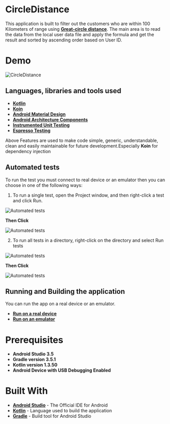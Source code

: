# CircleDistance

This application is built to filter out the customers who are within 100 Kilometers of range using
__[Great-circle distance](https://en.wikipedia.org/wiki/Great-circle_distance)__. The main area is
to read the data from the local user data file and apply the formula and get the result and sorted
by ascending order based on User ID.

# Demo
![CircleDistance](screenshots/Circle_distance_demo.gif)

## Languages, libraries and tools used

* __[Kotlin](https://developer.android.com/kotlin)__
* __[Koin](https://github.com/InsertKoinIO/koin)__
* __[Android Material Design](https://material.io/components/)__
* __[Android Architecture Components](https://developer.android.com/topic/libraries/architecture/index.html)__
* __[Instrumented Unit Testing](https://developer.android.com/training/testing/unit-testing/instrumented-unit-tests)__
* __[Espresso Testing](http://developer.android.com/training/testing/espresso)__

Above Features are used to make code simple, generic, understandable, clean and easily maintainable
for future development.Especially **Koin** for dependency injection

## Automated tests

To run the test you must connect to real device or an emulator then you can choose in one of the following ways:

1. To run a single test, open the Project window, and then right-click a test and click Run.

![Automated tests](screenshots/select_user_test_file.png)

**Then Click**

![Automated tests](screenshots/user_list_test_file.png)

2. To run all tests in a directory, right-click on the directory and select Run tests

![Automated tests](screenshots/unit_test_file.png)

**Then Click**

![Automated tests](screenshots/unit_test_run_file.png)

## Running and Building the application

You can run the app on a real device or an emulator.

* __[Run on a real device](https://developer.android.com/training/basics/firstapp/running-app#RealDevice)__
* __[Run on an emulator](https://developer.android.com/training/basics/firstapp/running-app#Emulator)__

# Prerequisites
* __Android Studio 3.5__
* __Gradle version 3.5.1__
* __Kotlin version 1.3.50__
* __Android Device with USB Debugging Enabled__

# Built With

* __[Android Studio](https://developer.android.com/studio/index.html)__ - The Official IDE for Android
* __[Kotlin](https://developer.android.com/kotlin)__ - Language used to build the application
* __[Gradle](https://gradle.org)__ - Build tool for Android Studio
